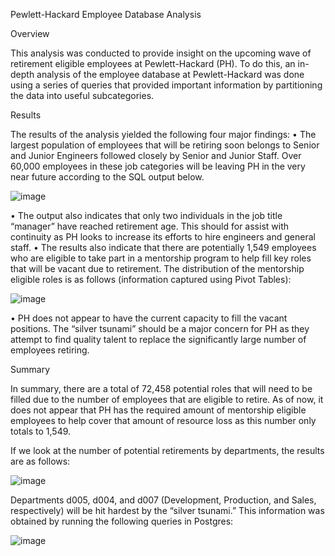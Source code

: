 Pewlett-Hackard Employee Database Analysis

Overview 

This analysis was conducted to provide insight on the upcoming wave of retirement eligible employees at Pewlett-Hackard (PH). To do this, an in-depth analysis of the employee database at Pewlett-Hackard was done using a series of queries that provided important information by partitioning the data into useful subcategories.

Results

The results of the analysis yielded the following four major findings:
•	The largest population of employees that will be retiring soon belongs to Senior and Junior Engineers followed closely by Senior and Junior Staff. Over 60,000 employees in these job categories will be leaving PH in the very near future according to the SQL output below.

 ![image](https://user-images.githubusercontent.com/107585908/182267523-7ac4c5d1-16e9-4059-b2ce-e79a52c06b93.png)

•	The output also indicates that only two individuals in the job title “manager” have reached retirement age. This should for assist with continuity as PH looks to increase its efforts to hire engineers and general staff.
•	The results also indicate that there are potentially 1,549 employees who are eligible to take part in a mentorship program to help fill key roles that will be vacant due to retirement. The distribution of the mentorship eligible roles is as follows (information captured using Pivot Tables):

![image](https://user-images.githubusercontent.com/107585908/182267540-87d5a69d-8606-4b0a-8386-44e6b2936c49.png)

•	PH does not appear to have the current capacity to fill the vacant positions. The “silver tsunami” should be a major concern for PH as they attempt to find quality talent to replace the significantly large number of employees retiring.  

Summary

In summary, there are a total of 72,458 potential roles that will need to be filled due to the number of employees that are eligible to retire. As of now, it does not appear that PH has the required amount of mentorship eligible employees to help cover that amount of resource loss as this number only totals to 1,549. 

If we look at the number of potential retirements by departments, the results are as follows:

![image](https://user-images.githubusercontent.com/107585908/182267578-b5d8ddb5-a1d2-4038-b4ad-99ef7e247731.png)
 
Departments d005, d004, and d007 (Development, Production, and Sales, respectively) will be hit hardest by the “silver tsunami.” This information was obtained by running the following queries in Postgres:

![image](https://user-images.githubusercontent.com/107585908/182267599-5447ed17-5278-4934-b2b6-3f039d32ba48.png)
 
  
